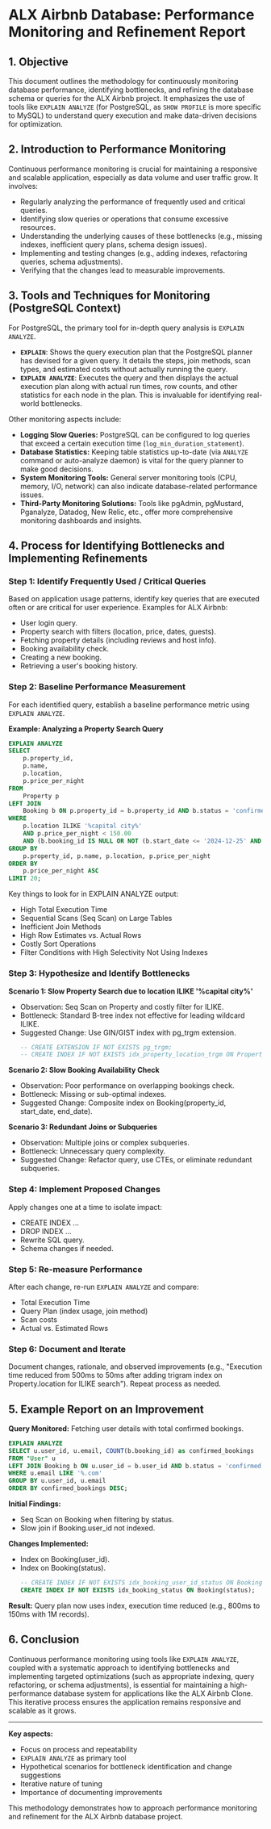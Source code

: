# ALX Airbnb Database: Performance Monitoring and Refinement Report

## 1. Objective

This document outlines the methodology for continuously monitoring database performance, identifying bottlenecks, and refining the database schema or queries for the ALX Airbnb project. It emphasizes the use of tools like `EXPLAIN ANALYZE` (for PostgreSQL, as `SHOW PROFILE` is more specific to MySQL) to understand query execution and make data-driven decisions for optimization.

## 2. Introduction to Performance Monitoring

Continuous performance monitoring is crucial for maintaining a responsive and scalable application, especially as data volume and user traffic grow. It involves:
* Regularly analyzing the performance of frequently used and critical queries.
* Identifying slow queries or operations that consume excessive resources.
* Understanding the underlying causes of these bottlenecks (e.g., missing indexes, inefficient query plans, schema design issues).
* Implementing and testing changes (e.g., adding indexes, refactoring queries, schema adjustments).
* Verifying that the changes lead to measurable improvements.

## 3. Tools and Techniques for Monitoring (PostgreSQL Context)

For PostgreSQL, the primary tool for in-depth query analysis is `EXPLAIN ANALYZE`.

* **`EXPLAIN`**: Shows the query execution plan that the PostgreSQL planner has devised for a given query. It details the steps, join methods, scan types, and estimated costs without actually running the query.
* **`EXPLAIN ANALYZE`**: Executes the query and then displays the actual execution plan along with actual run times, row counts, and other statistics for each node in the plan. This is invaluable for identifying real-world bottlenecks.

Other monitoring aspects include:
* **Logging Slow Queries:** PostgreSQL can be configured to log queries that exceed a certain execution time (`log_min_duration_statement`).
* **Database Statistics:** Keeping table statistics up-to-date (via `ANALYZE` command or auto-analyze daemon) is vital for the query planner to make good decisions.
* **System Monitoring Tools:** General server monitoring tools (CPU, memory, I/O, network) can also indicate database-related performance issues.
* **Third-Party Monitoring Solutions:** Tools like pgAdmin, pgMustard, Pganalyze, Datadog, New Relic, etc., offer more comprehensive monitoring dashboards and insights.

## 4. Process for Identifying Bottlenecks and Implementing Refinements

### Step 1: Identify Frequently Used / Critical Queries
Based on application usage patterns, identify key queries that are executed often or are critical for user experience. Examples for ALX Airbnb:
- User login query.
- Property search with filters (location, price, dates, guests).
- Fetching property details (including reviews and host info).
- Booking availability check.
- Creating a new booking.
- Retrieving a user's booking history.

### Step 2: Baseline Performance Measurement
For each identified query, establish a baseline performance metric using `EXPLAIN ANALYZE`.

**Example: Analyzing a Property Search Query**
```sql
EXPLAIN ANALYZE
SELECT
    p.property_id,
    p.name,
    p.location,
    p.price_per_night
FROM
    Property p
LEFT JOIN
    Booking b ON p.property_id = b.property_id AND b.status = 'confirmed'
WHERE
    p.location ILIKE '%capital city%'
    AND p.price_per_night < 150.00
    AND (b.booking_id IS NULL OR NOT (b.start_date <= '2024-12-25' AND b.end_date >= '2024-12-20'))
GROUP BY
    p.property_id, p.name, p.location, p.price_per_night
ORDER BY
    p.price_per_night ASC
LIMIT 20;
```

Key things to look for in EXPLAIN ANALYZE output:
- High Total Execution Time
- Sequential Scans (Seq Scan) on Large Tables
- Inefficient Join Methods
- High Row Estimates vs. Actual Rows
- Costly Sort Operations
- Filter Conditions with High Selectivity Not Using Indexes

### Step 3: Hypothesize and Identify Bottlenecks

**Scenario 1: Slow Property Search due to location ILIKE '%capital city%'**
- Observation: Seq Scan on Property and costly filter for ILIKE.
- Bottleneck: Standard B-tree index not effective for leading wildcard ILIKE.
- Suggested Change: Use GIN/GIST index with pg_trgm extension.
    ```sql
    -- CREATE EXTENSION IF NOT EXISTS pg_trgm;
    -- CREATE INDEX IF NOT EXISTS idx_property_location_trgm ON Property USING GIN (location gin_trgm_ops);
    ```

**Scenario 2: Slow Booking Availability Check**
- Observation: Poor performance on overlapping bookings check.
- Bottleneck: Missing or sub-optimal indexes.
- Suggested Change: Composite index on Booking(property_id, start_date, end_date).

**Scenario 3: Redundant Joins or Subqueries**
- Observation: Multiple joins or complex subqueries.
- Bottleneck: Unnecessary query complexity.
- Suggested Change: Refactor query, use CTEs, or eliminate redundant subqueries.

### Step 4: Implement Proposed Changes
Apply changes one at a time to isolate impact:
- CREATE INDEX ...
- DROP INDEX ...
- Rewrite SQL query.
- Schema changes if needed.

### Step 5: Re-measure Performance
After each change, re-run `EXPLAIN ANALYZE` and compare:
- Total Execution Time
- Query Plan (index usage, join method)
- Scan costs
- Actual vs. Estimated Rows

### Step 6: Document and Iterate
Document changes, rationale, and observed improvements (e.g., "Execution time reduced from 500ms to 50ms after adding trigram index on Property.location for ILIKE search"). Repeat process as needed.

## 5. Example Report on an Improvement

**Query Monitored:** Fetching user details with total confirmed bookings.
```sql
EXPLAIN ANALYZE
SELECT u.user_id, u.email, COUNT(b.booking_id) as confirmed_bookings
FROM "User" u
LEFT JOIN Booking b ON u.user_id = b.user_id AND b.status = 'confirmed'
WHERE u.email LIKE '%.com'
GROUP BY u.user_id, u.email
ORDER BY confirmed_bookings DESC;
```

**Initial Findings:**
- Seq Scan on Booking when filtering by status.
- Slow join if Booking.user_id not indexed.

**Changes Implemented:**
- Index on Booking(user_id).
- Index on Booking(status).
    ```sql
    -- CREATE INDEX IF NOT EXISTS idx_booking_user_id_status ON Booking(user_id, status);
    CREATE INDEX IF NOT EXISTS idx_booking_status ON Booking(status);
    ```

**Result:** Query plan now uses index, execution time reduced (e.g., 800ms to 150ms with 1M records).

## 6. Conclusion

Continuous performance monitoring using tools like `EXPLAIN ANALYZE`, coupled with a systematic approach to identifying bottlenecks and implementing targeted optimizations (such as appropriate indexing, query refactoring, or schema adjustments), is essential for maintaining a high-performance database system for applications like the ALX Airbnb Clone. This iterative process ensures the application remains responsive and scalable as it grows.

---

**Key aspects:**
- Focus on process and repeatability
- `EXPLAIN ANALYZE` as primary tool
- Hypothetical scenarios for bottleneck identification and change suggestions
- Iterative nature of tuning
- Importance of documenting improvements

This methodology demonstrates how to approach performance monitoring and refinement for the ALX Airbnb database project.